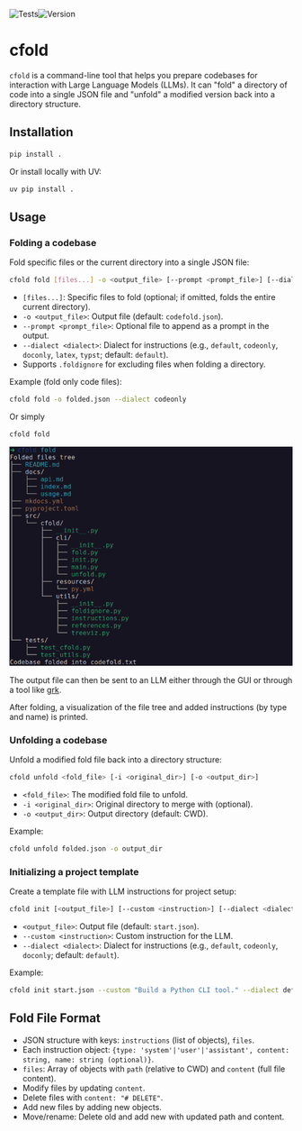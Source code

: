 ![Tests](https://github.com/wr1/cfold/actions/workflows/tests.yml/badge.svg)![Version](https://img.shields.io/github/v/release/wr1/cfold)
# cfold

`cfold` is a command-line tool that helps you prepare codebases for interaction with Large Language Models (LLMs). It can "fold" a directory of code into a single JSON file and "unfold" a modified version back into a directory structure.

## Installation

```bash
pip install .
```

Or install locally with UV:

```bash
uv pip install .
```

## Usage

### Folding a codebase

Fold specific files or the current directory into a single JSON file:

```bash
cfold fold [files...] -o <output_file> [--prompt <prompt_file>] [--dialect <dialect>]
```

- `[files...]`: Specific files to fold (optional; if omitted, folds the entire current directory).
- `-o <output_file>`: Output file (default: `codefold.json`).
- `--prompt <prompt_file>`: Optional file to append as a prompt in the output.
- `--dialect <dialect>`: Dialect for instructions (e.g., `default`, `codeonly`, `doconly`, `latex`, `typst`; default: `default`).
- Supports `.foldignore` for excluding files when folding a directory.

Example (fold only code files):

```bash
cfold fold -o folded.json --dialect codeonly
```

Or simply
```bash
cfold fold
```
![alt text](docs/assets/image.png)

The output file can then be sent to an LLM either through the GUI or through a tool like [grk](https://github.com/wr1/grk). 

After folding, a visualization of the file tree and added instructions (by type and name) is printed.

### Unfolding a codebase

Unfold a modified fold file back into a directory structure:

```bash
cfold unfold <fold_file> [-i <original_dir>] [-o <output_dir>]
```

- `<fold_file>`: The modified fold file to unfold.
- `-i <original_dir>`: Original directory to merge with (optional).
- `-o <output_dir>`: Output directory (default: CWD).

Example:

```bash
cfold unfold folded.json -o output_dir
```

### Initializing a project template

Create a template file with LLM instructions for project setup:

```bash
cfold init [<output_file>] [--custom <instruction>] [--dialect <dialect>]
```

- `<output_file>`: Output file (default: `start.json`).
- `--custom <instruction>`: Custom instruction for the LLM.
- `--dialect <dialect>`: Dialect for instructions (e.g., `default`, `codeonly`, `doconly`; default: `default`).

Example:

```bash
cfold init start.json --custom "Build a Python CLI tool." --dialect default
```

## Fold File Format

- JSON structure with keys: `instructions` (list of objects), `files`.
- Each instruction object: `{type: 'system'|'user'|'assistant', content: string, name: string (optional)}`.
- `files`: Array of objects with `path` (relative to CWD) and `content` (full file content).
- Modify files by updating `content`.
- Delete files with `content: "# DELETE"`.
- Add new files by adding new objects.
- Move/rename: Delete old and add new with updated path and content.



